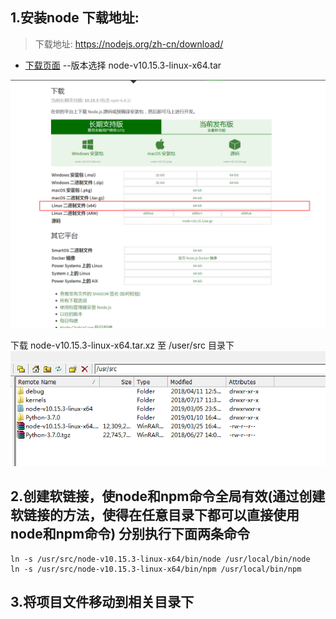 ## 1.安装node 下载地址:
> 下载地址: https://nodejs.org/zh-cn/download/
- [下载页面](https://nodejs.org/zh-cn/download/)     --版本选择  node-v10.15.3-linux-x64.tar

![下载页面](../images/download.png)

下载 node-v10.15.3-linux-x64.tar.xz 至 /user/src 目录下
![下载页面](../images/anzhangdizhi.png)

## 2.创建软链接，使node和npm命令全局有效(通过创建软链接的方法，使得在任意目录下都可以直接使用node和npm命令)  分别执行下面两条命令

```
ln -s /usr/src/node-v10.15.3-linux-x64/bin/node /usr/local/bin/node
ln -s /usr/src/node-v10.15.3-linux-x64/bin/npm /usr/local/bin/npm

```

## 3.将项目文件移动到相关目录下